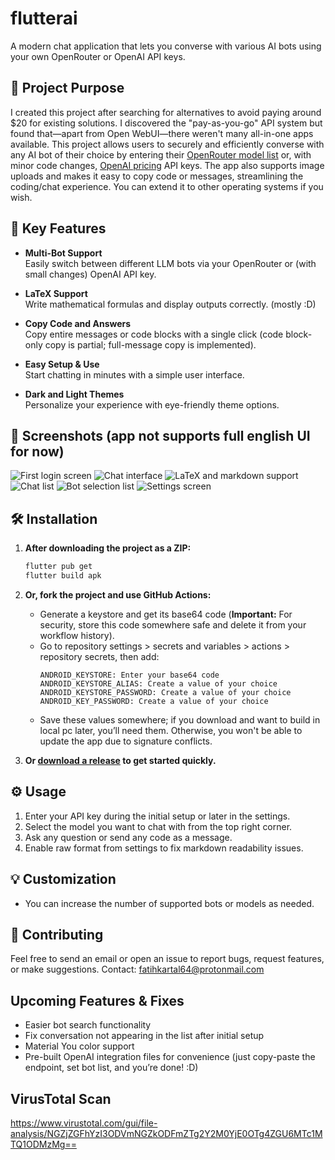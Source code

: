 # flutterai

A modern chat application that lets you converse with various AI bots using your own OpenRouter or OpenAI API keys.

## 🚀 Project Purpose

I created this project after searching for alternatives to avoid paying around $20 for existing solutions. I discovered the "pay-as-you-go" API system but found that—apart from Open WebUI—there weren't many all-in-one apps available. This project allows users to securely and efficiently converse with any AI bot of their choice by entering their [OpenRouter model list](https://openrouter.ai/models) or, with minor code changes, [OpenAI pricing](https://platform.openai.com/docs/pricing) API keys. The app also supports image uploads and makes it easy to copy code or messages, streamlining the coding/chat experience. You can extend it to other operating systems if you wish.

## 🎯 Key Features

- **Multi-Bot Support**  
  Easily switch between different LLM bots via your OpenRouter or (with small changes) OpenAI API key.

- **LaTeX Support**  
  Write mathematical formulas and display outputs correctly. (mostly :D)

- **Copy Code and Answers**  
  Copy entire messages or code blocks with a single click (code block-only copy is partial; full-message copy is implemented).

- **Easy Setup & Use**  
  Start chatting in minutes with a simple user interface.

- **Dark and Light Themes**  
  Personalize your experience with eye-friendly theme options.

## 📸 Screenshots (app not supports full english UI for now)
![First login screen](https://github.com/bruhmomentumtr/flutterai/blob/main/ss%20(1).jpg)
![Chat interface](https://github.com/bruhmomentumtr/flutterai/blob/main/ss%20(2).jpg)
![LaTeX and markdown support](https://github.com/bruhmomentumtr/flutterai/blob/main/ss%20(3).jpg)
![Chat list](https://github.com/bruhmomentumtr/flutterai/blob/main/ss%20(4).jpg)
![Bot selection list](https://github.com/bruhmomentumtr/flutterai/blob/main/ss%20(6).jpg)
![Settings screen](https://github.com/bruhmomentumtr/flutterai/blob/main/ss%20(5).jpg)

## 🛠️ Installation

1. **After downloading the project as a ZIP:**
   ```bash
   flutter pub get
   flutter build apk
   ```

2. **Or, fork the project and use GitHub Actions:**
   - Generate a keystore and get its base64 code (**Important:** For security, store this code somewhere safe and delete it from your workflow history).
   - Go to repository settings > secrets and variables > actions > repository secrets, then add:
     ```
     ANDROID_KEYSTORE: Enter your base64 code
     ANDROID_KEYSTORE_ALIAS: Create a value of your choice
     ANDROID_KEYSTORE_PASSWORD: Create a value of your choice
     ANDROID_KEY_PASSWORD: Create a value of your choice
     ```
   - Save these values somewhere; if you download and want to build in local pc later, you’ll need them. Otherwise, you won't be able to update the app due to signature conflicts.

3. **Or [download a release](https://github.com/bruhmomentumtr/flutterai/releases) to get started quickly.**

## ⚙️ Usage

1. Enter your API key during the initial setup or later in the settings.
2. Select the model you want to chat with from the top right corner.
3. Ask any question or send any code as a message.
4. Enable raw format from settings to fix markdown readability issues.

## 💡 Customization

- You can increase the number of supported bots or models as needed.

## 🤝 Contributing

Feel free to send an email or open an issue to report bugs, request features, or make suggestions.
Contact: fatihkartal64@protonmail.com

## Upcoming Features & Fixes

- Easier bot search functionality
- Fix conversation not appearing in the list after initial setup
- Material You color support
- Pre-built OpenAI integration files for convenience (just copy-paste the endpoint, set bot list, and you’re done! :D)

## VirusTotal Scan

https://www.virustotal.com/gui/file-analysis/NGZjZGFhYzI3ODVmNGZkODFmZTg2Y2M0YjE0OTg4ZGU6MTc1MTQ1ODMzMg==
